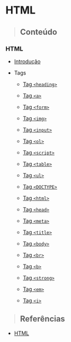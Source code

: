 # HTML

> ## **Conteúdo**

### HTML

- [Introdução](/html/introduction.md)

- Tags

  - [Tag `<heading>`](/html/tags/heading.md)

  - [Tag `<a>`](/html/tags/a.md)

  - [Tag `<form>`](/html/tags/form.md)

  - [Tag `<img>`](/html/tags/img.md)

  - [Tag `<input>`](/html/tags/input.md)

  - [Tag `<ol>`](/html/tags/ol.md)

  - [Tag `<script>`](/html/tags/script.md)

  - [Tag `<table>`](/html/tags/table.md)

  - [Tag `<ul>`](/html/tags/ul.md)

  - [Tag `<DOCTYPE>`](/html/tags/doctype.md)

  - [Tag `<html>`](/html/tags/html.md)

  - [Tag `<head>`](/html/tags/head.md)

  - [Tag `<meta>`](/html/tags/meta.md)

  - [Tag `<title>`](/html/tags/title.md)

  - [Tag `<body>`](/html/tags/body.md)

  - [Tag `<br>`](/html/tags/br.md)

  - [Tag `<b>`](/html/tags/b.md)

  - [Tag `<strong>`](/html/tags/strong.md)

  - [Tag `<em>`](/html/tags/em.md)

  - [Tag `<i>`](/html/tags/i.md)

> ## **Referências**

- [HTML](/html/references.md)
